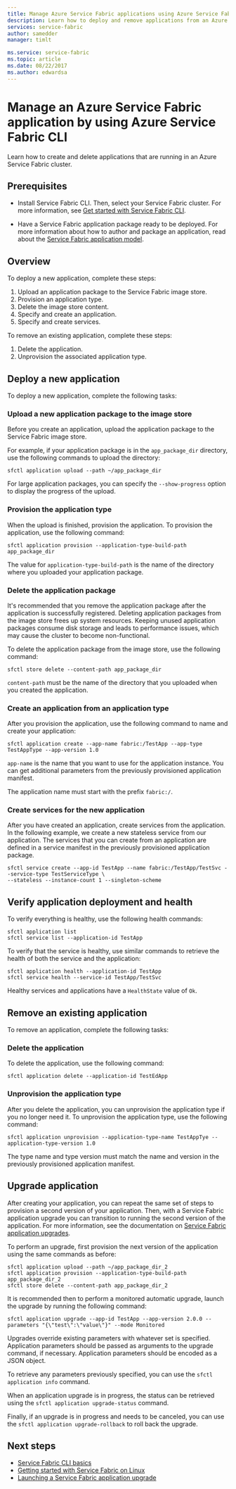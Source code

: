 ```yaml
---
title: Manage Azure Service Fabric applications using Azure Service Fabric CLI
description: Learn how to deploy and remove applications from an Azure Service Fabric cluster by using Azure Service Fabric CLI
services: service-fabric
author: samedder
manager: timlt

ms.service: service-fabric
ms.topic: article
ms.date: 08/22/2017
ms.author: edwardsa
---
```

# Manage an Azure Service Fabric application by using Azure Service Fabric CLI

Learn how to create and delete applications that are running in an Azure Service Fabric cluster.

## Prerequisites

* Install Service Fabric CLI. Then, select your Service Fabric cluster. For more information, see [Get started with Service Fabric CLI](service-fabric-cli.md).

* Have a Service Fabric application package ready to be deployed. For more information about how to author and package an application, read about the [Service Fabric application model](service-fabric-application-model.md).

## Overview

To deploy a new application, complete these steps:

1. Upload an application package to the Service Fabric image store.
2. Provision an application type.
3. Delete the image store content.
4. Specify and create an application.
5. Specify and create services.

To remove an existing application, complete these steps:

1. Delete the application.
2. Unprovision the associated application type.

## Deploy a new application

To deploy a new application, complete the following tasks:

### Upload a new application package to the image store

Before you create an application, upload the application package to the Service Fabric image store.

For example, if your application package is in the `app_package_dir` directory, use the following commands to upload
the directory:

```azurecli
sfctl application upload --path ~/app_package_dir
```

For large application packages, you can specify the `--show-progress` option to display the progress of the upload.

### Provision the application type

When the upload is finished, provision the application. To provision the application, use the following command:

```azurecli
sfctl application provision --application-type-build-path app_package_dir
```

The value for `application-type-build-path` is the name of the directory where you uploaded your application package.

### Delete the application package

It's recommended that you remove the application package after the application is successfully registered.  Deleting application packages from the image store frees up system resources.  Keeping unused application packages consume disk storage and leads to performance issues, which may cause the cluster to become non-functional. 

To delete the application package from the image store, use the following command:

```azurecli
sfctl store delete --content-path app_package_dir
```

`content-path` must be the name of the directory that you uploaded when you created the application.

### Create an application from an application type

After you provision the application, use the following command to name and create your application:

```azurecli
sfctl application create --app-name fabric:/TestApp --app-type TestAppType --app-version 1.0
```

`app-name` is the name that you want to use for the application instance. You can get additional parameters from the
previously provisioned application manifest.

The application name must start with the prefix `fabric:/`.

### Create services for the new application

After you have created an application, create services from the application. In the following example, we create a new
stateless service from our application. The services that you can create from an application are defined in a service
manifest in the previously provisioned application package.

```azurecli
sfctl service create --app-id TestApp --name fabric:/TestApp/TestSvc --service-type TestServiceType \
--stateless --instance-count 1 --singleton-scheme
```

## Verify application deployment and health

To verify everything is healthy, use the following health commands:

```azurecli
sfctl application list
sfctl service list --application-id TestApp
```

To verify that the service is healthy, use similar commands to retrieve the health of both the service and the
application:

```azurecli
sfctl application health --application-id TestApp
sfctl service health --service-id TestApp/TestSvc
```

Healthy services and applications have a `HealthState` value of `Ok`.

## Remove an existing application

To remove an application, complete the following tasks:

### Delete the application

To delete the application, use the following command:

```azurecli
sfctl application delete --application-id TestEdApp
```

### Unprovision the application type

After you delete the application, you can unprovision the application type if you no longer need it. To unprovision
the application type, use the following command:

```azurecli
sfctl application unprovision --application-type-name TestAppTye --application-type-version 1.0
```

The type name and type version must match the name and version in the previously provisioned application manifest.

## Upgrade application

After creating your application, you can repeat the same set of steps to provision a second version of your
application. Then, with a Service Fabric application upgrade you can transition to running the second version
of the application. For more information, see the documentation on
[Service Fabric application upgrades](service-fabric-application-upgrade.md).

To perform an upgrade, first provision the next version of the application using the same commands as before:

```azurecli
sfctl application upload --path ~/app_package_dir_2
sfctl application provision --application-type-build-path app_package_dir_2
sfctl store delete --content-path app_package_dir_2
```

It is recommended then to perform a monitored automatic upgrade, launch the upgrade by running the following command:

```azurecli
sfctl application upgrade --app-id TestApp --app-version 2.0.0 --parameters "{\"test\":\"value\"}" --mode Monitored
```

Upgrades override existing parameters with whatever set is specified. Application parameters should be passed as
arguments to the upgrade command, if necessary. Application parameters should be encoded as a JSON object.

To retrieve any parameters previously specified, you can use the `sfctl application info` command.

When an application upgrade is in progress, the status can be retrieved using the
`sfctl application upgrade-status` command.

Finally, if an upgrade is in progress and needs to be canceled, you can use
the `sfctl application upgrade-rollback` to roll back the upgrade.

## Next steps

* [Service Fabric CLI basics](service-fabric-cli.md)
* [Getting started with Service Fabric on Linux](service-fabric-get-started-linux.md)
* [Launching a Service Fabric application upgrade](service-fabric-application-upgrade.md)
